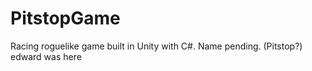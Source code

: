 # PitstopGame
Racing roguelike game built in Unity with C#. Name pending. (Pitstop?)
edward was here
